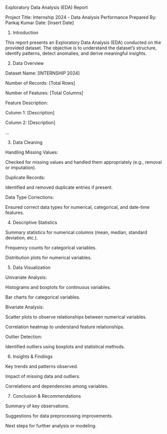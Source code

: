 Exploratory Data Analysis (EDA) Report

Project Title: Internship 2024 - Data Analysis Performance
Prepared By: Pankaj Kumar
Date: [Insert Date]

1. Introduction

This report presents an Exploratory Data Analysis (EDA) conducted on the provided dataset. The objective is to understand the dataset’s structure, identify patterns, detect anomalies, and derive meaningful insights.

2. Data Overview

Dataset Name: [INTERNSHIP 2024]

Number of Records: [Total Rows]

Number of Features: [Total Columns]

Feature Description:

Column 1: [Description]

Column 2: [Description]

...

3. Data Cleaning

Handling Missing Values:

Checked for missing values and handled them appropriately (e.g., removal or imputation).

Duplicate Records:

Identified and removed duplicate entries if present.

Data Type Corrections:

Ensured correct data types for numerical, categorical, and date-time features.

4. Descriptive Statistics

Summary statistics for numerical columns (mean, median, standard deviation, etc.).

Frequency counts for categorical variables.

Distribution plots for numerical variables.

5. Data Visualization

Univariate Analysis:

Histograms and boxplots for continuous variables.

Bar charts for categorical variables.

Bivariate Analysis:

Scatter plots to observe relationships between numerical variables.

Correlation heatmap to understand feature relationships.

Outlier Detection:

Identified outliers using boxplots and statistical methods.

6. Insights & Findings

Key trends and patterns observed.

Impact of missing data and outliers.

Correlations and dependencies among variables.

7. Conclusion & Recommendations

Summary of key observations.

Suggestions for data preprocessing improvements.

Next steps for further analysis or modeling.
